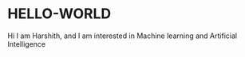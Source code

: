 # HELLO-WORLD
Hi I am Harshith, and I am interested in Machine learning and Artificial Intelligence 
